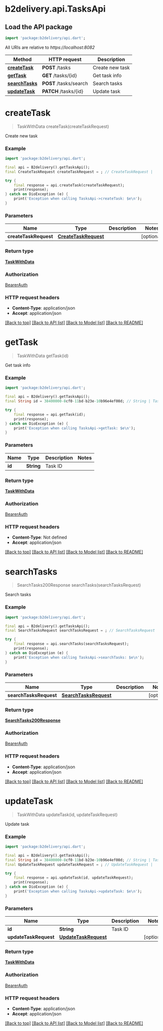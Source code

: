 # b2delivery.api.TasksApi

## Load the API package
```dart
import 'package:b2delivery/api.dart';
```

All URIs are relative to *https://localhost:8082*

Method | HTTP request | Description
------------- | ------------- | -------------
[**createTask**](TasksApi.md#createtask) | **POST** /tasks | Create new task
[**getTask**](TasksApi.md#gettask) | **GET** /tasks/{id} | Get task info
[**searchTasks**](TasksApi.md#searchtasks) | **POST** /tasks/search | Search tasks
[**updateTask**](TasksApi.md#updatetask) | **PATCH** /tasks/{id} | Update task


# **createTask**
> TaskWithData createTask(createTaskRequest)

Create new task

### Example
```dart
import 'package:b2delivery/api.dart';

final api = B2delivery().getTasksApi();
final CreateTaskRequest createTaskRequest = ; // CreateTaskRequest | 

try {
    final response = api.createTask(createTaskRequest);
    print(response);
} catch on DioException (e) {
    print('Exception when calling TasksApi->createTask: $e\n');
}
```

### Parameters

Name | Type | Description  | Notes
------------- | ------------- | ------------- | -------------
 **createTaskRequest** | [**CreateTaskRequest**](CreateTaskRequest.md)|  | [optional] 

### Return type

[**TaskWithData**](TaskWithData.md)

### Authorization

[BearerAuth](../README.md#BearerAuth)

### HTTP request headers

 - **Content-Type**: application/json
 - **Accept**: application/json

[[Back to top]](#) [[Back to API list]](../README.md#documentation-for-api-endpoints) [[Back to Model list]](../README.md#documentation-for-models) [[Back to README]](../README.md)

# **getTask**
> TaskWithData getTask(id)

Get task info

### Example
```dart
import 'package:b2delivery/api.dart';

final api = B2delivery().getTasksApi();
final String id = 38400000-8cf0-11bd-b23e-10b96e4ef00d; // String | Task ID

try {
    final response = api.getTask(id);
    print(response);
} catch on DioException (e) {
    print('Exception when calling TasksApi->getTask: $e\n');
}
```

### Parameters

Name | Type | Description  | Notes
------------- | ------------- | ------------- | -------------
 **id** | **String**| Task ID | 

### Return type

[**TaskWithData**](TaskWithData.md)

### Authorization

[BearerAuth](../README.md#BearerAuth)

### HTTP request headers

 - **Content-Type**: Not defined
 - **Accept**: application/json

[[Back to top]](#) [[Back to API list]](../README.md#documentation-for-api-endpoints) [[Back to Model list]](../README.md#documentation-for-models) [[Back to README]](../README.md)

# **searchTasks**
> SearchTasks200Response searchTasks(searchTasksRequest)

Search tasks

### Example
```dart
import 'package:b2delivery/api.dart';

final api = B2delivery().getTasksApi();
final SearchTasksRequest searchTasksRequest = ; // SearchTasksRequest | 

try {
    final response = api.searchTasks(searchTasksRequest);
    print(response);
} catch on DioException (e) {
    print('Exception when calling TasksApi->searchTasks: $e\n');
}
```

### Parameters

Name | Type | Description  | Notes
------------- | ------------- | ------------- | -------------
 **searchTasksRequest** | [**SearchTasksRequest**](SearchTasksRequest.md)|  | [optional] 

### Return type

[**SearchTasks200Response**](SearchTasks200Response.md)

### Authorization

[BearerAuth](../README.md#BearerAuth)

### HTTP request headers

 - **Content-Type**: application/json
 - **Accept**: application/json

[[Back to top]](#) [[Back to API list]](../README.md#documentation-for-api-endpoints) [[Back to Model list]](../README.md#documentation-for-models) [[Back to README]](../README.md)

# **updateTask**
> TaskWithData updateTask(id, updateTaskRequest)

Update task

### Example
```dart
import 'package:b2delivery/api.dart';

final api = B2delivery().getTasksApi();
final String id = 38400000-8cf0-11bd-b23e-10b96e4ef00d; // String | Task ID
final UpdateTaskRequest updateTaskRequest = ; // UpdateTaskRequest | 

try {
    final response = api.updateTask(id, updateTaskRequest);
    print(response);
} catch on DioException (e) {
    print('Exception when calling TasksApi->updateTask: $e\n');
}
```

### Parameters

Name | Type | Description  | Notes
------------- | ------------- | ------------- | -------------
 **id** | **String**| Task ID | 
 **updateTaskRequest** | [**UpdateTaskRequest**](UpdateTaskRequest.md)|  | [optional] 

### Return type

[**TaskWithData**](TaskWithData.md)

### Authorization

[BearerAuth](../README.md#BearerAuth)

### HTTP request headers

 - **Content-Type**: application/json
 - **Accept**: application/json

[[Back to top]](#) [[Back to API list]](../README.md#documentation-for-api-endpoints) [[Back to Model list]](../README.md#documentation-for-models) [[Back to README]](../README.md)

